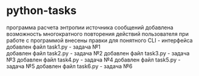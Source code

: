 # python-tasks
программа расчета энтропии источника сообщений
добавлена возможность многократного повторения действий пользователя при работе с программой
внесены правки  для понятного CLI - интерфейса
добавлен файл task1.py - задача №1  
добавлен файл task2.py - задача №2 
добавлен файл task3.py - задача №3
добавлен файл task4.py - задача №4
добавлен файл task5.py - задача №5
добавлен файл task6.py - задача №6

